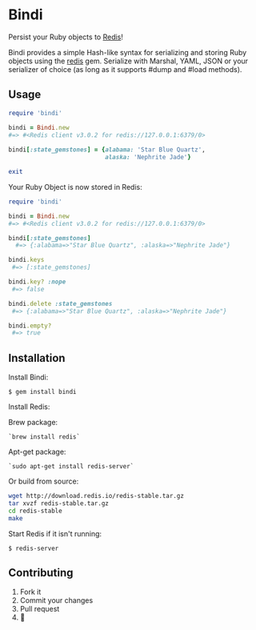 # Bindi
Persist your Ruby objects to [Redis](http://redis.io/)!

Bindi provides a simple Hash-like syntax for serializing and storing Ruby objects using the [redis](https://github.com/redis/redis-rb#readme) gem. Serialize with Marshal, YAML, JSON or your serializer of choice (as long as it supports #dump and #load methods).

## Usage
```ruby
require 'bindi'

bindi = Bindi.new
#=> #<Redis client v3.0.2 for redis://127.0.0.1:6379/0>
 
bindi[:state_gemstones] = {alabama: 'Star Blue Quartz',
                           alaska: 'Nephrite Jade'}

exit
```

Your Ruby Object is now stored in Redis:
```ruby
require 'bindi'

bindi = Bindi.new
#=> #<Redis client v3.0.2 for redis://127.0.0.1:6379/0>

bindi[:state_gemstones]
  #=> {:alabama=>"Star Blue Quartz", :alaska=>"Nephrite Jade"}
```

```ruby
bindi.keys
 #=> [:state_gemstones]

bindi.key? :nope
 #=> false

bindi.delete :state_gemstones
 #=> {:alabama=>"Star Blue Quartz", :alaska=>"Nephrite Jade"}

bindi.empty?
 #=> true
```

## Installation
Install Bindi:

    $ gem install bindi

Install Redis:

Brew package:

    `brew install redis`

Apt-get package:

    `sudo apt-get install redis-server`

Or build from source:
```bash
wget http://download.redis.io/redis-stable.tar.gz
tar xvzf redis-stable.tar.gz
cd redis-stable
make
```

Start Redis if it isn't running:

    $ redis-server

## Contributing
1. Fork it
2. Commit your changes
3. Pull request
4.  :cake: 
